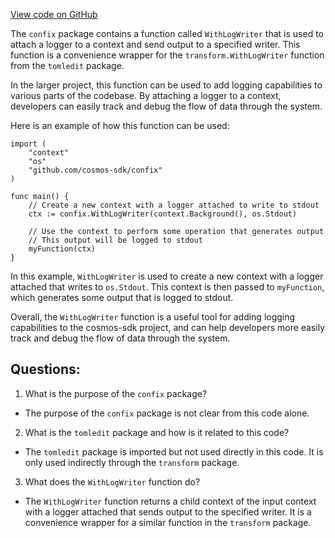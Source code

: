 [View code on GitHub](https://github.com/cosmos/cosmos-sdk.git/tools/confix/log.go)

The `confix` package contains a function called `WithLogWriter` that is used to attach a logger to a context and send output to a specified writer. This function is a convenience wrapper for the `transform.WithLogWriter` function from the `tomledit` package. 

In the larger project, this function can be used to add logging capabilities to various parts of the codebase. By attaching a logger to a context, developers can easily track and debug the flow of data through the system. 

Here is an example of how this function can be used:

```
import (
    "context"
    "os"
    "github.com/cosmos-sdk/confix"
)

func main() {
    // Create a new context with a logger attached to write to stdout
    ctx := confix.WithLogWriter(context.Background(), os.Stdout)

    // Use the context to perform some operation that generates output
    // This output will be logged to stdout
    myFunction(ctx)
}
```

In this example, `WithLogWriter` is used to create a new context with a logger attached that writes to `os.Stdout`. This context is then passed to `myFunction`, which generates some output that is logged to stdout. 

Overall, the `WithLogWriter` function is a useful tool for adding logging capabilities to the cosmos-sdk project, and can help developers more easily track and debug the flow of data through the system.
## Questions: 
 1. What is the purpose of the `confix` package?
- The purpose of the `confix` package is not clear from this code alone.

2. What is the `tomledit` package and how is it related to this code?
- The `tomledit` package is imported but not used directly in this code. It is only used indirectly through the `transform` package.

3. What does the `WithLogWriter` function do?
- The `WithLogWriter` function returns a child context of the input context with a logger attached that sends output to the specified writer. It is a convenience wrapper for a similar function in the `transform` package.
